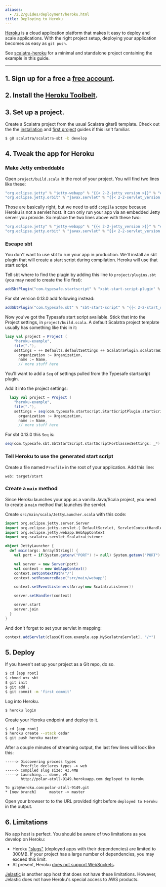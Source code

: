 ```yaml
---
aliases:
  - /2.2/guides/deployment/heroku.html
title: Deploying to Heroku
---
```


[Heroku](http://www.heroku.com/) is a cloud application platform that makes it easy to deploy and scale applications. With the right project setup, deploying your application becomes as easy as `git push`.

<div class="alert alert-info">
  <span class="badge badge-info"><i class="glyphicon glyphicon-flag"></i></span>
  See
  <a href="{{site.examples}}deployment/scalatra-heroku">scalatra-heroku</a>
  for a minimal and standalone project containing the example in this guide.
</div>

----

## 1. Sign up for a free a [free account](https://api.heroku.com/signup).

## 2. Install the [Heroku Toolbelt](https://toolbelt.herokuapp.com/).

## 3. Set up a project.

Create a Scalatra project from the usual Scalatra giter8 template.
Check out the the [installation]({{site.baseurl}}getting-started/installation.html) and [first project]({{site.baseurl}}getting-started/first-project.html) guides if this isn't familiar.

```bash
$ g8 scalatra/scalatra-sbt -b develop
```

## 4. Tweak the app for Heroku

### Make Jetty embeddable

Open `project/build.scala` in the root of your project. You will find two lines like these:

```scala
"org.eclipse.jetty" % "jetty-webapp" % "{{< 2-2-jetty_version >}}" % "container",
"org.eclipse.jetty.orbit" % "javax.servlet" % "{{< 2-2-servlet_version >}}" % "container;provided;test" artifacts (Artifact("javax.servlet", "jar", "jar"))
```

Those are basically right, but we need to add `compile` scope because Heroku is not a servlet host. It can only run your app via an embedded Jetty server you provide. So replace the two lines above with these two:

```scala
"org.eclipse.jetty" % "jetty-webapp" % "{{< 2-2-jetty_version >}}" % "compile;container",
"org.eclipse.jetty.orbit" % "javax.servlet" % "{{< 2-2-servlet_version >}}" % "compile;container;provided;test" artifacts (Artifact("javax.servlet", "jar", "jar"))
```

### Escape sbt

You don't want to use sbt to run your app in production. We'll install an sbt plugin that will create a start script during compilation. Heroku will use that start script.

Tell sbt where to find the plugin by adding this line to `project/plugins.sbt` (you may need to create the file first):

```scala
addSbtPlugin("com.typesafe.startscript" % "xsbt-start-script-plugin" % "{{< 2-2-start_script_plugin_version >}}")
```

For sbt version 0.13.0 add following instead:

```scala
addSbtPlugin("com.typesafe.sbt" % "sbt-start-script" % "{{< 2-2-start_script_plugin_version_for_sbt_0_13_0 >}}")
```
Now you've got the Typesafe start script available.  Stick that into the
Project settings, in `project/build.scala`. A default Scalatra project template
usually has something like this in it:

```scala
lazy val project = Project (
    "heroku-example",
    file("."),
    settings = ++ Defaults.defaultSettings ++ ScalatraPlugin.scalatraWithJRebel ++ scalateSettings ++ Seq(
      organization := Organization,
      name := Name,
      // more stuff here
```

You'll want to add a `Seq` of settings pulled from the Typesafe startscript plugin.

Add it into the project settings:

```scala
  lazy val project = Project (
    "heroku-example",
    file("."),
    settings = seq(com.typesafe.startscript.StartScriptPlugin.startScriptForClassesSettings: _*) ++ Defaults.defaultSettings ++ ScalatraPlugin.scalatraWithJRebel ++ scalateSettings ++ Seq(
      organization := Organization,
      name := Name,
      // more stuff here
```

For sbt 0.13.0 this `Seq` is:

```scala
seq(com.typesafe.sbt.SbtStartScript.startScriptForClassesSettings: _*)
```
### Tell Heroku to use the generated start script

Create a file named `Procfile` in the root of your application.
Add this line:

```
web: target/start
```

### Create a `main` method

Since Heroku launches your app as a vanilla Java/Scala project, you need to create a `main` method that launches the servlet.

Create `src/main/scala/JettyLauncher.scala` with this code:

```scala
import org.eclipse.jetty.server.Server
import org.eclipse.jetty.servlet.{ DefaultServlet, ServletContextHandler }
import org.eclipse.jetty.webapp.WebAppContext
import org.scalatra.servlet.ScalatraListener

object JettyLauncher {
  def main(args: Array[String]) {
    val port = if(System.getenv("PORT") != null) System.getenv("PORT").toInt else 8080

    val server = new Server(port)
    val context = new WebAppContext()
    context.setContextPath("/")
    context.setResourceBase("src/main/webapp")

    context.setEventListeners(Array(new ScalatraListener))

    server.setHandler(context)

    server.start
    server.join
  }
}
```

And don't forget to set your servlet in mapping:

```scala
context.addServlet(classOf[com.example.app.MyScalatraServlet], "/*")
```

## 5. Deploy

If you haven't set up your project as a Git repo, do so.

```bash
$ cd [app root]
$ chmod u+x sbt
$ git init
$ git add .
$ git commit -m 'first commit'
```

Log into Heroku.

```bash
$ heroku login
```

Create your Heroku endpoint and deploy to it.

```bash
$ cd [app root]
$ heroku create --stack cedar
$ git push heroku master
```

After a couple minutes of streaming output, the last few lines will look like this:

```
-----> Discovering process types
       Procfile declares types -> web
-----> Compiled slug size: 43.4MB
-----> Launching... done, v5
       http://polar-atoll-9149.herokuapp.com deployed to Heroku

To git@heroku.com:polar-atoll-9149.git
* [new branch]      master -> master
```

Open your browser to to the URL provided right before `deployed to Heroku` in the output.

## 6. Limitations
No app host is perfect. You should be aware of two limitations as you develop on Heroku:

- Heroku ["slugs"](https://devcenter.heroku.com/articles/slug-compiler) (deployed apps with their dependencies) are limited to 300MB.
If your project has a large number of dependencies, you may exceed this limit.
- At present, Heroku [does not support WebSockets](https://devcenter.heroku.com/articles/http-routing#websockets).

[Jelastic](jelastic.html) is another app host that does not have these limitations.
However, Jelastic does not have Heroku's special access to AWS products.
